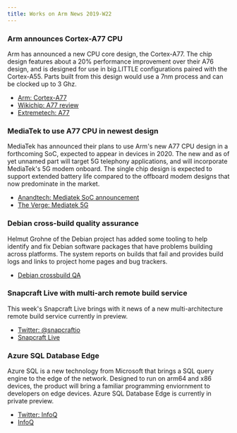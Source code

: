 ```yaml
---
title: Works on Arm News 2019-W22
---
```


### Arm announces Cortex-A77 CPU

Arm has announced a new CPU core design, the Cortex-A77. The chip
design features about a 20% performance improvement over their A76
design, and is designed for use in big.LITTLE configurations paired
with the Cortex-A55. Parts built from this design would use a 7nm
process and can be clocked up to 3 Ghz.

* [Arm: Cortex-A77](https://www.arm.com/products/silicon-ip-cpu/cortex-a/cortex-a77)
* [Wikichip: A77 review](https://fuse.wikichip.org/news/2339/arm-unveils-cortex-a77-emphasizes-single-thread-performance/)
* [Extremetech: A77](https://www.extremetech.com/mobile/292330-arm-announces-new-cortex-a77-cpu-architecture)

### MediaTek to use A77 CPU in newest design

MediaTek has announced their plans to use Arm's new A77 CPU
design in a forthcoming SoC, expected to appear in devices
in 2020. The new and as of yet unnamed part will target 5G
telephony applications, and will incorporate MediaTek's 5G
modem onboard. The single chip design is expected to support
extended battery life compared to the offboard modem designs
that now predominate in the market.

* [Anandtech: Mediatek SoC announcement](https://www.anandtech.com/show/14435/mediatek-announces-7nm-5g-soc)
* [The Verge: Mediatek 5G](https://www.theverge.com/circuitbreaker/2019/5/30/18645415/mediatek-integrated-5g-modem-specs-download-upload-speeds-sub-6ghz-helio-m70-arm-cortex-a77)

### Debian cross-build quality assurance

Helmut Grohne of the Debian project has added some tooling
to help identify and fix Debian software packages that
have problems building across platforms. The system reports
on builds that fail and provides build logs and links to
project home pages and bug trackers.

* [Debian crossbuild QA](http://crossqa.debian.net/)

### Snapcraft Live with multi-arch remote build service

This week's Snapcraft Live brings with it news of a new
multi-architecture remote build service currently in preview.

* [Twitter: @snapcraftio](https://twitter.com/snapcraftio/status/1134429386235682816)
* [Snapcraft Live](https://www.youtube.com/watch?v=oR3XLnhypts)

### Azure SQL Database Edge

Azure SQL is a new technology from Microsoft that brings
a SQL query engine to the edge of the network. Designed to
run on arm64 and x86 devices, the product will bring a familiar
programming enviornment to developers on edge devices.
Azure SQL Database Edge is currently in private preview.

* [Twitter: InfoQ](https://twitter.com/InfoQ/status/1132370504566886400)
* [InfoQ](https://www.infoq.com/news/2019/05/Azure-SQL-Database-Edge/)
